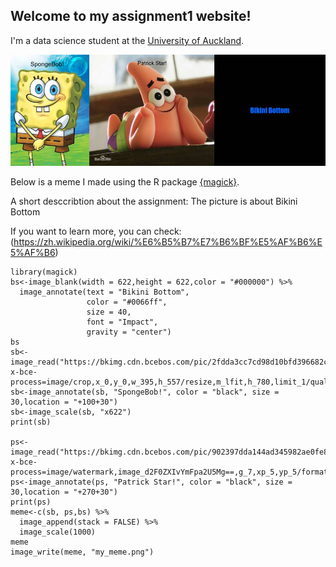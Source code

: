 ## Welcome to my assignment1 website! 



I'm a data science student at the [University of Auckland](https://unidirectory.auckland.ac.nz/profile/a-fergusson).

![](my_meme.png)

Below is a meme I made using the R package [{magick}](https://cran.r-project.org/web/packages/magick/vignettes/intro.html).



A short desccribtion about  the assignment:
The picture is about Bikini Bottom

If you want to learn more, you can check:(https://zh.wikipedia.org/wiki/%E6%B5%B7%E7%B6%BF%E5%AF%B6%E5%AF%B6)



```
library(magick)
bs<-image_blank(width = 622,height = 622,color = "#000000") %>%
  image_annotate(text = "Bikini Bottom",
                 color = "#0066ff",
                 size = 40,
                 font = "Impact",
                 gravity = "center")
bs
sb<-image_read("https://bkimg.cdn.bcebos.com/pic/2fdda3cc7cd98d10bfd396682c3fb80e7bec9060?x-bce-process=image/crop,x_0,y_0,w_395,h_557/resize,m_lfit,h_780,limit_1/quality,Q_70/format,f_auto")
sb<-image_annotate(sb, "SpongeBob!", color = "black", size = 30,location = "+100+30")
sb<-image_scale(sb, "x622")
print(sb)

ps<-image_read("https://bkimg.cdn.bcebos.com/pic/902397dda144ad345982ae0fe8f01bf431adcaef2fa3?x-bce-process=image/watermark,image_d2F0ZXIvYmFpa2U5Mg==,g_7,xp_5,yp_5/format,f_auto")
ps<-image_annotate(ps, "Patrick Star!", color = "black", size = 30,location = "+270+30")
print(ps)
meme<-c(sb, ps,bs) %>%
  image_append(stack = FALSE) %>%
  image_scale(1000)
meme
image_write(meme, "my_meme.png")
```
